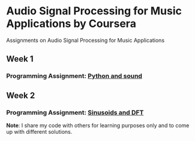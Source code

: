 # Audio Signal Processing for Music Applications by Coursera
Assignments on Audio Signal Processing for Music Applications

## Week 1
### Programming Assignment: [Python and sound](https://github.com/pvardanis/audio-signal-processing-for-music-applications/tree/master/A1)

## Week 2
### Programming Assignment: [Sinusoids and DFT](https://github.com/pvardanis/audio-signal-processing-for-music-applications/tree/master/A2)

**Note**: I share my code with others for learning purposes only and to come up with different solutions.
